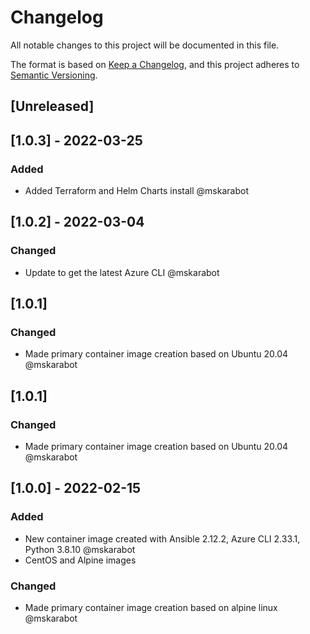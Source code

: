 # Changelog
All notable changes to this project will be documented in this file.

The format is based on [Keep a Changelog](https://keepachangelog.com/en/1.0.0/),
and this project adheres to [Semantic Versioning](https://semver.org/spec/v2.0.0.html).

## [Unreleased]

## [1.0.3] - 2022-03-25

### Added
- Added Terraform and Helm Charts install @mskarabot

## [1.0.2] - 2022-03-04

### Changed
- Update to get the latest Azure CLI @mskarabot

## [1.0.1]

### Changed
- Made primary container image creation based on Ubuntu 20.04 @mskarabot

## [1.0.1]

### Changed
- Made primary container image creation based on Ubuntu 20.04 @mskarabot

## [1.0.0] - 2022-02-15
### Added
- New container image created with Ansible 2.12.2, Azure CLI 2.33.1, Python 3.8.10 @mskarabot
- CentOS and Alpine images

### Changed
- Made primary container image creation based on alpine linux @mskarabot 
